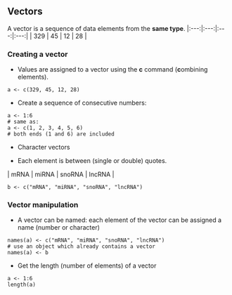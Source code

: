 <h2>Vectors</h2>

A vector is a sequence of data elements from the **same type**.
|:---:|:---:|:---:|:---:|
| 329 | 45 | 12 | 28 |

<h3>Creating a vector</h3>

* Values are assigned to a vector using the **c** command (**c**ombining elements).

```{r}
a <- c(329, 45, 12, 28)
```

* Create a sequence of consecutive numbers:

```{r}
a <- 1:6
# same as:
a <- c(1, 2, 3, 4, 5, 6)
# both ends (1 and 6) are included
```

* Character vectors

 + Each element is between (single or double) quotes.

| mRNA | miRNA | snoRNA | lncRNA |

```{r}
b <- c("mRNA", "miRNA", "snoRNA", "lncRNA")
```

<h3>Vector manipulation</h3>

* A vector can be named: each element of the vector can be assigned a name (number or character)

```{r}
names(a) <- c("mRNA", "miRNA", "snoRNA", "lncRNA")
# use an object which already contains a vector
names(a) <- b
```

* Get the length (number of elements) of a vector

```{r, eval=TRUE}
a <- 1:6
length(a)
```


